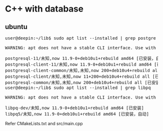 # C++ with database

## ubuntu
<pre>
user@deepin:~/lib$ sudo apt list --installed | grep postgre

WARNING: apt does not have a stable CLI interface. Use with caution in scripts.

postgresql-11/未知,now 11.9-0+deb10u1+rebuild amd64 [已安装，自动]
postgresql-client-11/未知,now 11.9-0+deb10u1+rebuild amd64 [已安装，自动]
postgresql-client-common/未知,未知,now 200+deb10u4+rebuild all [已安装，自动]
postgresql-client/未知,未知,now 11+200+deb10u4+rebuild all [已安装]
postgresql-common/未知,未知,now 200+deb10u4+rebuild all [已安装，自动]
user@deepin:~/lib$ sudo apt list --installed | grep libpq

WARNING: apt does not have a stable CLI interface. Use with caution in scripts.

libpq-dev/未知,now 11.9-0+deb10u1+rebuild amd64 [已安装]
libpq5/未知,now 11.9-0+deb10u1+rebuild amd64 [已安装，自动]
</pre>
Refer CMakeLists.txt and src/main.cpp
